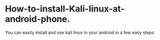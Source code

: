 # How-to-install-Kali-linux-at-android-phone.
You can easily install and use kali linux in your android in a few easy steps.
